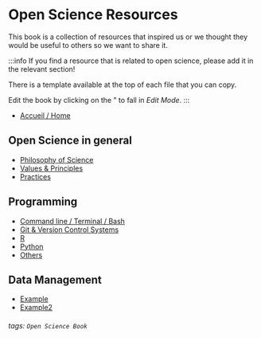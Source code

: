 # Open Science Resources

This book is a collection of resources that inspired us or we thought they would be useful to others so we want to share it. 

:::info
If you find a resource that is related to open science, please add it in the relevant section!

There is a template available at the top of each file that you can copy. 

Edit the book by clicking on the "<i class="fa fa-pencil fa-fw"></i> to fall in *Edit Mode*.
:::


- [<i class="fa fa-home fa-fw"></i>Accueil / Home](/@openscience/book)

Open Science in general
---
- [Philosophy of Science](/woq2MnC1QG-go_zgN2GYGw)
- [Values & Principles](/EoDR1hxTR0-eAKHhAy6tOg)
- [Practices](/JTXt1Vw2QDCzz0jhr682Ug)

Programming
---
- [Command line / Terminal / Bash](/ZhiMnJZzTBeZBaLIrz6wHQ)
- [Git & Version Control Systems](/noLr27F4TdCm3GeYeCS7wg)
- [R](/R46jvhx8TQGqEQuJ8_swOQ)
- [Python](/4KVDEywNS1qIWAflF7Frvg)
- [Others](/Bku9qmHARrWnpg-v94TzIw)

Data Management
---
- [Example]()
- [Example2]()



###### tags: `Open Science Book`
